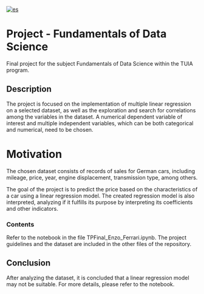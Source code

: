 [![es](https://img.shields.io/badge/lang-es-aquamarine.svg)](https://github.com/enzoferrari1/TP-FCD/blob/main/README.es.md)

# Project - Fundamentals of Data Science
Final project for the subject Fundamentals of Data Science within the TUIA program.

## Description
The project is focused on the implementation of multiple linear regression on a selected dataset, as well as the exploration and search for correlations among the variables in the dataset. A numerical dependent variable of interest and multiple independent variables, which can be both categorical and numerical, need to be chosen.

# Motivation
The chosen dataset consists of records of sales for German cars, including mileage, price, year, engine displacement, transmission type, among others.

The goal of the project is to predict the price based on the characteristics of a car using a linear regression model. The created regression model is also interpreted, analyzing if it fulfills its purpose by interpreting its coefficients and other indicators.

### Contents
Refer to the notebook in the file TPFinal_Enzo_Ferrari.ipynb.
The project guidelines and the dataset are included in the other files of the repository.

## Conclusion
After analyzing the dataset, it is concluded that a linear regression model may not be suitable. For more details, please refer to the notebook.
